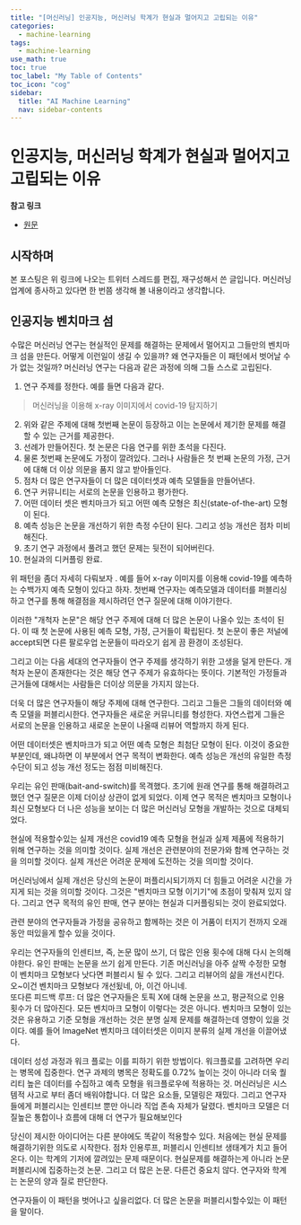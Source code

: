 ```yaml
---
title: "[머신러닝] 인공지능, 머신러닝 학계가 현실과 멀어지고 고립되는 이유" 
categories:
  - machine-learning
tags:
  - machine-learning
use_math: true
toc: true
toc_label: "My Table of Contents"
toc_icon: "cog"
sidebar:
  title: "AI Machine Learning"
  nav: sidebar-contents
---
```



# 인공지능, 머신러닝 학계가 현실과 멀어지고 고립되는 이유

**참고 링크**

* [원문](https://twitter.com/ChristophMolnar/status/1485549716268109824?ref_src=twsrc%5Etfw%7Ctwcamp%5Etweetembed%7Ctwterm%5E1485549716268109824%7Ctwgr%5E1279ea04a0b657111fd496b5b7e623e4b69df9f8%7Ctwcon%5Es1_&ref_url=https%3A%2F%2Fblog.naver.com%2FPostView.naver%3FblogId%3DdrrrdarkmoonlogNo%3D222630712390from%3DpostViewredirect%3DLogwidgetTypeCall%3DtruetopReferer%3Dhttps3A2F2Fblog.naver.com2FPostSearchList.naver3FSearchText3Dtwitter26blogId3Ddrrrdarkmoon26x3D026y3D0directAccess%3Dfalse)

## 시작하며 

본 포스팅은 위 링크에 나오는 트위터 스레드를 편집, 재구성해서 쓴 글입니다. 
머신러닝 업계에 종사하고 있다면 한 번쯤 생각해 볼 내용이라고 생각합니다. 

## 인공지능 벤치마크 섬

수많은 머신러닝 연구는 현실적인 문제를 해결하는 문제에서 멀어지고 그들만의 벤치마크 섬을 만든다. 
어떻게 이런일이 생길 수 있을까? 
왜 연구자들은 이 패턴에서 벗어날 수가 없는 것일까? 
머신러닝 연구는 다음과 같은 과정에 의해 그들 스스로 고립된다.

1. 연구 주제를 정한다. 예를 들면 다음과 같다.  

> 머신러닝을 이용해 x-ray  이미지에서 covid-19 탐지하기

2. 위와 같은 주제에 대해 첫번째 논문이 등장하고 이는 논문에서 제기한 문제를 해결할 수 있는 근거를 제공한다.  
3. 선례가 만들어진다. 첫 논문은 다음 연구를 위한 초석을 다진다.  
4. 물론 첫번째 논문에도 가정이 깔려있다. 그러나 사람들은 첫 번째 논문의 가정, 근거에 대해 더 이상 의문을 품지 않고 받아들인다.  
5. 점차 더 많은 연구자들이 더 많은 데이터셋과 예측 모델들을 만들어낸다.
6. 연구 커뮤니티는 서로의 논문을 인용하고 평가한다.  
7. 어떤 데이터 셋은 벤치마크가 되고 어떤 예측 모형은 최신(state-of-the-art) 모형이 된다.  
8. 예측 성능은 논문을 개선하기 위한 측정 수단이 된다. 그리고 성능 개선은 점차 미비해진다.  
9. 초기 연구 과정에서 풀려고 했던 문제는 뒷전이 되어버린다.  
10. 현실과의 디커플링 완료.  

위 패턴을 좀더 자세히 다뤄보자 . 
예를 들어 x-ray 이미지를 이용해 covid-19를 예측하는 수백가지 예측 모형이 있다고 하자. 
첫번째 연구자는 예측모델과 데이터를 퍼블리싱하고 연구를 통해 해결점을 제시하려던 연구 질문에 대해 이야기한다. 

이러한 "개척자 논문"은 해당 연구 주제에 대해 더 많은 논문이 나올수 있는 초석이 된다. 
이 때 첫 논문에 사용된 예측 모형, 가정, 근거들이 확립된다. 
첫 논문이 좋은 저널에 accept되면 다른 팔로우업 논문들이 따라오기 쉽게 끔 환경이 조성된다.

그리고 이는 다음 세대의 연구자들이 연구 주제를 생각하기 위한 고생을 덜게 만든다. 
개척자 논문이 존재한다는 것은 해당 연구 주제가 유효하다는 뜻이다. 
기본적인 가정들과 근거들에 대해서는 사람들은 더이상 의문을 가지지 않는다.  

더욱 더 많은 연구자들이 해당 주제에 대해 연구한다. 
그리고 그들은 그들의 데이터와 예측 모델을 퍼블리시한다. 
연구자들은 새로운 커뮤니티를 형성한다. 
자연스럽게 그들은 서로의 논문을 인용하고 새로운 논문이 나올때 리뷰어 역할까지 하게 된다.  

어떤 데이터셋은 벤치마크가 되고 어떤 예측 모형은 최첨단 모형이 된다. 
이것이 중요한 부분인데, 왜냐하면 이 부분에서 연구 목적이 변화한다. 
예측 성능은 개선의 유일한 측정 수단이 되고 성능 개선 정도는 점점 미비해진다. 


우리는 유인 판매(bait-and-switch)를 목격했다. 
초기에 원래 연구를 통해 해결하려고 했던 연구 질문은 이제 더이상 상관이 없게 되었다. 
이제 연구 목적은 벤치마크 모형이나 최신 모형보다 더 나은 성능을 보이는 더 많은 머신러닝 모형을 개발하는 것으로 대체되었다. 

현실에 적용할수있는 실제 개선은 covid19 예측 모형을 현실과 실제 제품에 적용하기 위해 연구하는 것을 의미할 것이다. 
실제 개선은 관련분야의 전문가와 함께 연구하는 것을 의미할 것이다.
실제 개선은 어려운 문제에 도전하는 것을 의미할 것이다. 

머신러닝에서 실제 개선은 당신의 논문이 퍼플리시되기까지 더 힘들고 어려운 시간을 가지게 되는 것을 의미할 것이다. 
그것은 "벤치마크 모형 이기기"에 초점이 맞춰져 있지 않다. 
그리고 연구 목적의 유인 판매, 연구 분야는 현실과 디커플링되는 것이 완료되었다.

관련 분야의 연구자들과 가정을 공유하고 함께하는 것은 이 거품이 터지기 전까지 오래 동안 떠있을게 할수 있을 것이다. 

우리는 연구자들의 인센티브, 즉, 논문 많이 쓰기, 더 많은 인용 횟수에 대해 다시 논의해야한다. 
유인 판매는 논문을 쓰기 쉽게 만든다. 기존 머신러닝을 아주 살짝 수정한 모형이 벤치마크 모형보다 낫다면 퍼블리시 될 수 있다.
그리고 리뷰어의 삶을 개선시킨다. 오~이건 벤치마크 모형보다 개선됬네, 아, 이건 아니네.  
또다른 피드백 루프: 더 많은 연구자들은 토픽 X에 대해 논문을 쓰고, 평균적으로 인용 횟수가 더 많아진다. 
모든 벤치마크 모형이 이렇다는 것은 아니다. 
벤치마크 모형이 있는것은 유용하고 기준 모형을 개선하는 것은 분명 실제 문제를 해결하는데 영향이 있을 것이다. 
예를 들어 ImageNet 벤치마크 데이터셋은 이미지 분류의 실제 개선을 이끌어냈다. 

데이터 성성 과정과 워크 플로는 이를 피하기 위한 방법이다. 워크플로를 고려하면 우리는 병목에 집중한다. 
연구 과제의 병목은 정확도를 0.72% 높이는 것이 아니라 더욱 퀄리티 높은 데이터를 수집하고 예측 모형을 워크플로우에 적용하는 것. 
머신러닝은 시스템적 사고로 부터 좀더 배워야합니다. 
더 많은 요소들, 모델링은 재밌다. 
그리고 연구자들에게 퍼블리시는 인센티브 뿐만 아니라 직업 존속 자체가 달렸다.
벤치마크 모델은 더 질높은 통합이나 흐름에 대해 더 연구가 필요해보인다


당신이 제시한 아이디어는 다른 분야에도 똑같이 적용할수 있다. 
처음에는 현실 문제를 해결하기위한 의도로 시작한다. 
점차 인용루프, 퍼블리시 인센티브 생태계가 치고 들어온다. 
이는 학계의 기저에 깔려있는 문제 때문이다. 현실문제를 해결하는게 아니라 논문 퍼블리시에 집중하는것
논문. 그리고 더 많은 논문. 다른건 중요치 않다. 연구자와 학계는 논문의 양과 질로 판단한다. 

연구자들이 이 패턴을 벗어나고 싶을리없다. 더 많은 논문을 퍼블리시할수있는 이 패턴을 말이다.
